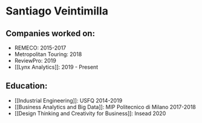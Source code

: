 # Santiago Veintimilla
## Companies worked on:
- REMECO: 2015-2017
- Metropolitan Touring: 2018
- ReviewPro: 2019
- [[Lynx Analytics]]: 2019 - Present

## Education:
- [[Industrial Engineering]]: USFQ 2014-2019
- [[Business Analytics and Big Data]]: MIP Politecnico di Milano 2017-2018 
- [[Design Thinking and Creativity for Business]]: Insead 2020

